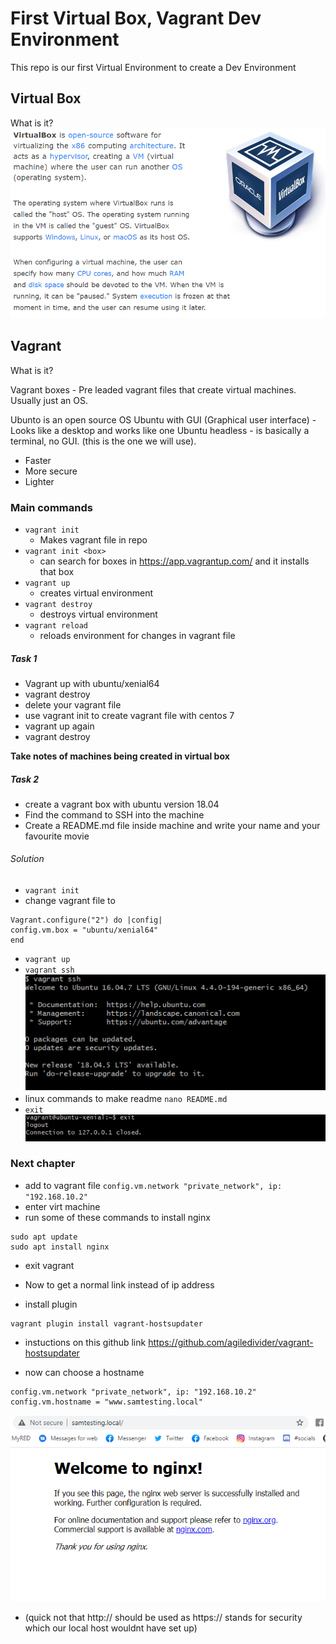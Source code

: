 # First Virtual Box, Vagrant Dev Environment

This repo is our first Virtual Environment to create a Dev Environment

## Virtual Box
What is it?
![](img/Virtual_box.png)

## Vagrant
What is it?

Vagrant boxes - Pre leaded vagrant files that create virtual machines. Usually just an OS.

Ubunto is an open source OS
Ubuntu with GUI (Graphical user interface) - Looks like a desktop and works like one
Ubuntu headless - is basically a terminal, no GUI. (this is the one we will use).
  - Faster
  - More secure
  - Lighter

### Main commands

- `vagrant init`
  - Makes vagrant file in repo
- `vagrant init <box>`
  - can search for boxes in https://app.vagrantup.com/<box> and it installs that box
- `vagrant up`
  - creates virtual environment
- `vagrant destroy`
  - destroys virtual environment
- `vagrant reload`
  - reloads environment for changes in vagrant file


##### Task 1
- Vagrant up with ubuntu/xenial64
- vagrant destroy
- delete your vagrant file
- use vagrant init to create vagrant file with centos 7
- vagrant up again
- vagrant destroy

**Take notes of machines being created in virtual box**

##### Task 2
- create a vagrant box with ubuntu version 18.04
- Find the command to SSH into the machine
- Create a README.md file inside machine and write your name and your favourite movie

###### Solution
- `vagrant init`
- change vagrant file to 
```
Vagrant.configure("2") do |config|
config.vm.box = "ubuntu/xenial64"
end
```
- `vagrant up`
- `vagrant ssh`
![](img/vagrant_ssh.png)
- linux commands to make readme `nano README.md`
- `exit`
![](img/exit_virtual_machine.png)


### Next chapter
- add to vagrant file ``` config.vm.network "private_network", ip: "192.168.10.2" ```
- enter virt machine
- run some of these commands to install nginx
```
sudo apt update
sudo apt install nginx
```

- exit vagrant

- Now to get a normal link instead of ip address
- install plugin
```
vagrant plugin install vagrant-hostsupdater
```
- instuctions on this github link
https://github.com/agiledivider/vagrant-hostsupdater

- now can choose a hostname
```
config.vm.network "private_network", ip: "192.168.10.2"
config.vm.hostname = "www.samtesting.local"
```
![](img/Welcome_to_nginx.png)

- (quick not that http:// should be used as https:// stands for security which our local host wouldnt have set up)


